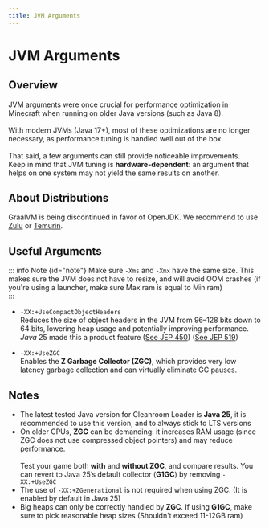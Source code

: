 ```yaml
---
title: JVM Arguments
---
```


# JVM Arguments

## Overview

JVM arguments were once crucial for performance optimization in Minecraft when running on older Java versions (such as Java 8).<br/>  
With modern JVMs (Java 17+), most of these optimizations are no longer necessary, as performance tuning is handled well out of the box.<br/>  
That said, a few arguments can still provide noticeable improvements.<br/>
Keep in mind that JVM tuning is **hardware-dependent**: an argument that helps on one system may not yield the same results on another.<br/>

## About Distributions
GraalVM is being discontinued in favor of OpenJDK. We recommend to use [Zulu](https://www.azul.com/downloads/) or [Temurin](https://adoptium.net/temurin/releases?version=25&mode=filter&os=any&arch=any).<br/>
## Useful Arguments
::: info Note {id="note"}
Make sure `-Xms` and `-Xmx` have the same size. This makes sure the JVM does not have to resize, and will avoid OOM crashes (if you're using a launcher, make sure Max ram is equal to Min ram)<br/>
:::
- `-XX:+UseCompactObjectHeaders` <br/> Reduces the size of object headers in the JVM from 96–128 bits down to 64 bits, lowering heap usage and potentially improving performance. _Java_ 25 made this a product feature ([See JEP 450](https://openjdk.org/jeps/450)) ([See JEP 519](https://openjdk.org/jeps/519))<br/> 

- `-XX:+UseZGC` <br/> Enables the **Z Garbage Collector (ZGC)**, which provides very low latency garbage collection and can virtually eliminate GC pauses. <br/>

## Notes
- The latest tested Java version for Cleanroom Loader is **Java 25**, it is recommended to use this version, and to always stick to LTS versions<br/>
- On older CPUs, **ZGC** can be demanding: it increases RAM usage (since ZGC does not use compressed object pointers) and may reduce performance. <br/> <br/>  Test your game both **with** and **without ZGC**, and compare results. You can revert to Java 25’s default collector (**G1GC**) by removing `-XX:+UseZGC`<br/>
- The use of `-XX:+ZGenerational` is not required when using ZGC. (It is enabled by default in Java 25)<br/>
- Big heaps can only be correctly handled by **ZGC**. If using **G1GC**, make sure to pick reasonable heap sizes (Shouldn't exceed 11-12GB ram)<br/>